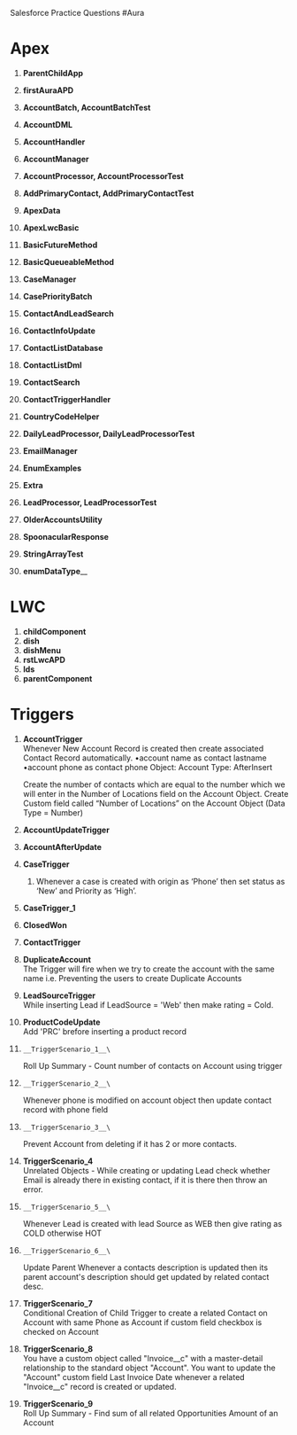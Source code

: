 Salesforce Practice Questions
#Aura

# Apex
1. __ParentChildApp__
2. __firstAuraAPD__


1.	__AccountBatch, AccountBatchTest__
2.	__AccountDML__
3.	__AccountHandler__
4.	__AccountManager__
5.	__AccountProcessor, AccountProcessorTest__
6.	__AddPrimaryContact, AddPrimaryContactTest__
7.	__ApexData__
8.	__ApexLwcBasic__
9.	__BasicFutureMethod__
10.	__BasicQueueableMethod__
11.	__CaseManager__
12.	__CasePriorityBatch__
13.	__ContactAndLeadSearch__
14.	__ContactInfoUpdate__
15.	__ContactListDatabase__
16.	__ContactListDml__
17.	__ContactSearch__
18.	__ContactTriggerHandler__
19.	__CountryCodeHelper__
20.	__DailyLeadProcessor, DailyLeadProcessorTest__
21.	__EmailManager__
22.	__EnumExamples__
23.	__Extra__
24.	__LeadProcessor, LeadProcessorTest__
25.	__OlderAccountsUtility__
26.	__SpoonacularResponse__
27.	__StringArrayTest__
28.	__enumDataType____

# LWC 
1. __childComponent__
2. __dish__
3. __dishMenu__
4. __rstLwcAPD__
5. __lds__
6. __parentComponent__

# Triggers
1.	__AccountTrigger__\
      Whenever New Account Record is created then create associated Contact Record automatically.
        •account name as contact lastname
        •account phone as contact phone
         Object: Account
         Type: AfterInsert

      Create the number of contacts which are equal to the number which we will enter in the Number of Locations field on the Account Object.
	    Create Custom field called “Number of Locations” on the Account Object (Data Type = Number)

2.	__AccountUpdateTrigger__
3.	__AccountAfterUpdate__
4.	__CaseTrigger__
	1. Whenever a case is created with origin as ‘Phone’ then 
	set status as ‘New’ and Priority as ‘High’.
5.	__CaseTrigger_1__
6.	__ClosedWon__
7.	__ContactTrigger__
8.	__DuplicateAccount__\
	The Trigger will fire when we try to create the account with the same name
 	i.e. Preventing the users to create Duplicate Accounts
9.	__LeadSourceTrigger__\
	While inserting Lead if LeadSource = 'Web' then make rating = Cold.
10.	__ProductCodeUpdate__\
	Add 'PRC' brefore inserting a product record
11. 	__TriggerScenario_1__\
	Roll Up Summary - Count number of contacts on Account using trigger 

12. 	__TriggerScenario_2__\
	Whenever phone is modified on account object then update contact record with phone field

13. 	__TriggerScenario_3__\
	Prevent Account from deleting if it has 2 or more contacts.

14.	__TriggerScenario_4__\
	Unrelated Objects - While creating or updating Lead check whether Email is already there in existing contact, 
	if it is there then throw an error.

15. 	__TriggerScenario_5__\
	Whenever Lead is created with lead Source as WEB then give rating as COLD otherwise HOT 

16. 	__TriggerScenario_6__\
	Update Parent Whenever a contacts description is updated then its parent account's description should get updated by related contact desc.

17.	__TriggerScenario_7__\
	Conditional Creation of Child
	Trigger to create a related Contact on Account with same Phone as Account if 
	custom field checkbox is checked on Account

18.	__TriggerScenario_8__\
	You have a custom object called "Invoice__c" with a master-detail relationship to the standard object "Account".
	You want to update the "Account" custom field Last Invoice Date  whenever a related "Invoice__c" record is created or updated.

19.	__TriggerScenario_9__\
	Roll Up Summary - Find sum of all related Opportunities Amount of an Account
